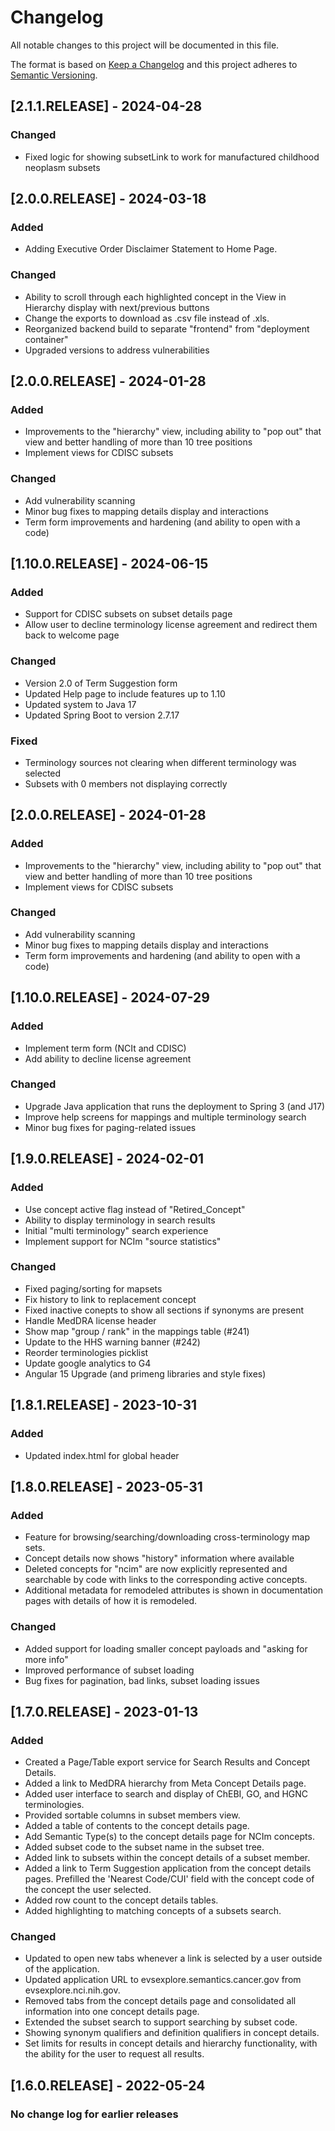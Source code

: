 # Changelog
All notable changes to this project will be documented in this file.

The format is based on [Keep a Changelog](http://keepachangelog.com/en/1.0.0/)
and this project adheres to [Semantic Versioning](http://semver.org/spec/v2.0.0.html).

## [2.1.1.RELEASE] - 2024-04-28
### Changed
- Fixed logic for showing subsetLink to work for manufactured childhood neoplasm subsets

## [2.0.0.RELEASE] - 2024-03-18
### Added
- Adding Executive Order Disclaimer Statement to Home Page.
### Changed
- Ability to scroll through each highlighted concept in the View in Hierarchy display with next/previous buttons
- Change the exports to download as .csv file instead of .xls.
- Reorganized backend build to separate "frontend" from "deployment container"
- Upgraded versions to address vulnerabilities

## [2.0.0.RELEASE] - 2024-01-28
### Added
- Improvements to the "hierarchy" view, including ability to "pop out" that view and better handling of more than 10 tree positions
- Implement views for CDISC subsets
### Changed
- Add vulnerability scanning
- Minor bug fixes to mapping details display and interactions
- Term form improvements and hardening (and ability to open with a code)

## [1.10.0.RELEASE] - 2024-06-15
### Added
- Support for CDISC subsets on subset details page
- Allow user to decline terminology license agreement and redirect them back to welcome page
### Changed
- Version 2.0 of Term Suggestion form
- Updated Help page to include features up to 1.10
- Updated system to Java 17
- Updated Spring Boot to version 2.7.17
### Fixed
- Terminology sources not clearing when different terminology was selected
- Subsets with 0 members not displaying correctly

## [2.0.0.RELEASE] - 2024-01-28
### Added
- Improvements to the "hierarchy" view, including ability to "pop out" that view and better handling of more than 10 tree positions
- Implement views for CDISC subsets

### Changed
- Add vulnerability scanning
- Minor bug fixes to mapping details display and interactions
- Term form improvements and hardening (and ability to open with a code)

## [1.10.0.RELEASE] - 2024-07-29
### Added
- Implement term form (NCIt and CDISC)
- Add ability to decline license agreement

### Changed
- Upgrade Java application that runs the deployment to Spring 3 (and J17)
- Improve help screens for mappings and multiple terminology search
- Minor bug fixes for paging-related issues

## [1.9.0.RELEASE] - 2024-02-01
### Added
- Use concept active flag instead of "Retired_Concept"
- Ability to display terminology in search results
- Initial "multi terminology" search experience
- Implement support for NCIm "source statistics"
### Changed
- Fixed paging/sorting for mapsets
- Fix history to link to replacement concept
- Fixed inactive conepts to show all sections if synonyms are present
- Handle MedDRA license header
- Show map "group / rank" in the mappings table (#241)
- Update to the HHS warning banner (#242)
- Reorder terminologies picklist
- Update google analytics to G4
- Angular 15 Upgrade (and primeng libraries and style fixes)

## [1.8.1.RELEASE] - 2023-10-31
### Added
- Updated index.html for global header

## [1.8.0.RELEASE] - 2023-05-31
### Added
- Feature for browsing/searching/downloading cross-terminology map sets.
- Concept details now shows "history" information  where available
- Deleted concepts for "ncim" are now explicitly represented and searchable by code with links to the corresponding active concepts.
- Additional metadata for remodeled attributes is shown in documentation pages with details of how it is remodeled.
### Changed
- Added support for loading smaller concept payloads and "asking for more info"
- Improved performance of subset loading
- Bug fixes for pagination, bad links, subset loading issues

## [1.7.0.RELEASE] - 2023-01-13
### Added
- Created a Page/Table export service for Search Results and Concept Details.
- Added a link to MedDRA hierarchy from Meta Concept Details page.
- Added user interface to search and display of ChEBI, GO, and HGNC terminologies.
- Provided sortable columns in subset members view.
- Added a table of contents to the concept details page.
- Add Semantic Type(s) to the concept details page for NCIm concepts.
- Added subset code to the subset name in the subset tree.
- Added link to subsets within the concept details of a subset member.
- Added a link to Term Suggestion application from the concept details pages. Prefilled the 'Nearest Code/CUI' field with the concept code of the concept the user selected.
- Added row count to the concept details tables.
- Added highlighting to matching concepts of a subsets search.
### Changed
- Updated to open new tabs whenever a link is selected by a user outside of the application. 
- Updated application URL to evsexplore.semantics.cancer.gov from evsexplore.nci.nih.gov.
- Removed tabs from the concept details page and consolidated all information into one concept details page.
- Extended the subset search to support searching by subset code.
- Showing synonym qualifiers and definition qualifiers in concept details.
- Set limits for results in concept details and hierarchy functionality, with the ability for the user to request all results. 

## [1.6.0.RELEASE] - 2022-05-24
### No change log for earlier releases
